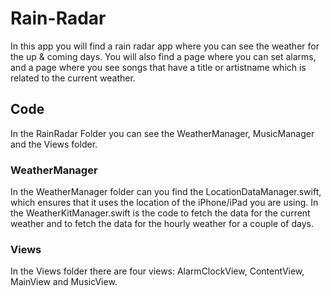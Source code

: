 # Rain-Radar
In this app you will find a rain radar app where you can see the weather for the up & coming days.
You will also find a page where you can set alarms, and a page where you see songs that have a title or artistname which is related to the current weather.

## Code
In the RainRadar Folder you can see the WeatherManager, MusicManager and the Views folder.

### WeatherManager
In the WeatherManager folder can you find the LocationDataManager.swift, which ensures that it uses the location of the iPhone/iPad you are using. In the WeatherKitManager.swift is the code to fetch the data for the current weather and to fetch the data for the hourly weather for a couple of days.

### Views
In the Views folder there are four views: AlarmClockView, ContentView, MainView and MusicView.

